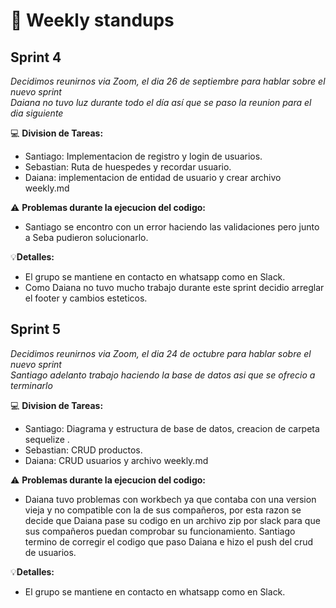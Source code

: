# :notebook: Weekly standups
## Sprint 4
_Decidimos reunirnos via Zoom, el dia 26 de septiembre para hablar sobre el nuevo sprint_  
_Daiana no tuvo luz durante todo el día así que se paso la reunion para el dia siguiente_



:computer: **Division de Tareas:**
- Santiago: Implementacion de registro y login de usuarios.
- Sebastian: Ruta de huespedes y recordar usuario.
- Daiana: implementacion de entidad de usuario y crear archivo weekly.md


:warning: **Problemas durante la ejecucion del codigo:**
- Santiago se encontro con un error haciendo las validaciones pero junto a Seba pudieron solucionarlo. 


:bulb:**Detalles:**
- El grupo se mantiene en contacto en whatsapp como en Slack. 
- Como Daiana no tuvo mucho trabajo durante este sprint decidio arreglar el footer y cambios esteticos. 


## Sprint 5
_Decidimos reunirnos via Zoom, el dia 24 de octubre para hablar sobre el nuevo sprint_  
_Santiago adelanto trabajo haciendo la base de datos asi que se ofrecio a terminarlo_ 



:computer: **Division de Tareas:**
- Santiago: Diagrama y estructura de base de datos, creacion de carpeta sequelize .
- Sebastian: CRUD productos.
- Daiana: CRUD usuarios y archivo weekly.md


:warning: **Problemas durante la ejecucion del codigo:**
- Daiana tuvo problemas con workbech ya que contaba con una version vieja y no compatible con la de sus compañeros, por esta razon se decide que Daiana pase su codigo en un archivo zip por slack para que sus compañeros puedan comprobar su funcionamiento. Santiago termino de corregir el codigo que paso Daiana e hizo el push del crud de usuarios. 


:bulb:**Detalles:**
- El grupo se mantiene en contacto en whatsapp como en Slack. 
 

